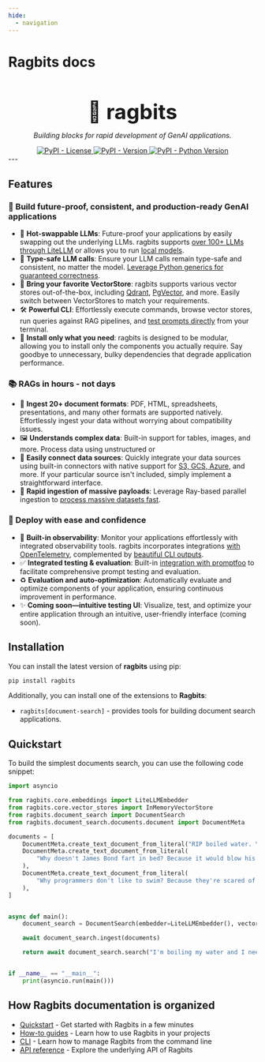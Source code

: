 ```yaml
---
hide:
  - navigation
---
```


# Ragbits docs

<style>
.md-content .md-typeset #ragbits-docs { display: none; }

#main-header {
    font-size: 3em;
    margin-bottom: 0;
}
</style>

<h1 align="center" id="main-header">🐰 ragbits</h1>

<p align="center">
  <em size="">Building blocks for rapid development of GenAI applications.</em>
</p>

<div align="center">

<a href="https://pypi.org/project/ragbits" target="_blank">
  <img alt="PyPI - License" src="https://img.shields.io/pypi/l/ragbits">
</a>

<a href="https://pypi.org/project/ragbits" target="_blank">
  <img alt="PyPI - Version" src="https://img.shields.io/pypi/v/ragbits">
</a>

<a href="https://pypi.org/project/ragbits" target="_blank">
  <img alt="PyPI - Python Version" src="https://img.shields.io/pypi/pyversions/ragbits">
</a>

</div>
---

## Features

### 🔨 Build future-proof, consistent, and production-ready GenAI applications

- 🔮 **Hot-swappable LLMs**: Future-proof your applications by easily swapping out the underlying LLMs. ragbits supports [over 100+ LLMs through LiteLLM](https://ragbits.deepsense.ai/how-to/core/use_llms/) or allows you to run [local models](https://ragbits.deepsense.ai/how-to/core/use_llms/#using-local-llms).
- 🎯 **Type-safe LLM calls**: Ensure your LLM calls remain type-safe and consistent, no matter the model. [Leverage Python generics for guaranteed correctness](https://ragbits.deepsense.ai/how-to/core/use_prompting/#how-to-configure-prompts-output-data-type).
- 💾 **Bring your favorite VectorStore**: ragbits supports various vector stores out-of-the-box, including [Qdrant](https://ragbits.deepsense.ai/api_reference/core/vector-stores/#ragbits.core.vector_stores.qdrant.QdrantVectorStore), [PgVector](https://ragbits.deepsense.ai/api_reference/core/vector-stores/#ragbits.core.vector_stores.qdrant.QdrantVectorStore), and more. Easily switch between VectorStores to match your requirements.
- 🛠 **Powerful CLI**: Effortlessly execute commands, browse vector stores, run queries against RAG pipelines, and [test prompts directly](https://ragbits.deepsense.ai/quickstart/quickstart1_prompts/#testing-the-prompt-from-the-cli) from your terminal.
- 🤏 **Install only what you need**: ragbits is designed to be modular, allowing you to install only the components you actually require. Say goodbye to unnecessary, bulky dependencies that degrade application performance.

### 📚 RAGs in hours - not days

- 📃 **Ingest 20+ document formats**: PDF, HTML, spreadsheets, presentations, and many other formats are supported natively. Effortlessly ingest your data without worrying about compatibility issues.
- 🖼 **Understands complex data**: Built-in support for tables, images, and more. Process data using unstructured or 
- 🔌 **Easily connect data sources**: Quickly integrate your data sources using built-in connectors with native support for [S3, GCS, Azure](), and more. If your particular source isn't included, simply implement a straightforward interface.
- 🚄 **Rapid ingestion of massive payloads**: Leverage Ray-based parallel ingestion to [process massive datasets fast](https://ragbits.deepsense.ai/how-to/document_search/distributed_ingestion/#how-to-ingest-documents-in-a-distributed-fashion).

### 🚀 Deploy with ease and confidence

- 👀 **Built-in observability**: Monitor your applications effortlessly with integrated observability tools. ragbits incorporates integrations [with OpenTelemetry](https://ragbits.deepsense.ai/how-to/core/use_tracing/#opentelemetry-trace-handler), complemented by [beautiful CLI outputs](https://ragbits.deepsense.ai/how-to/core/use_tracing/#opentelemetry-trace-handler).
- ✅ **Integrated testing & evaluation**: Built-in [integration with promptfoo](https://ragbits.deepsense.ai/how-to/core/promptfoo/) to facilitate comprehensive prompt testing and evaluation.
- ♻️ **Evaluation and auto-optimization**: Automatically evaluate and optimize components of your application, ensuring continuous improvement in performance.
- ✨ **Coming soon—intuitive testing UI**: Visualize, test, and optimize your entire application through an intuitive, user-friendly interface (coming soon).

## Installation

You can install the latest version of **ragbits** using pip:

```bash
pip install ragbits
```

Additionally, you can install one of the extensions to **Ragbits**:

- `ragbits[document-search]` - provides tools for building document search applications.

## Quickstart

To build the simplest documents search, you can use the following code snippet:

```python
import asyncio

from ragbits.core.embeddings import LiteLLMEmbedder
from ragbits.core.vector_stores import InMemoryVectorStore
from ragbits.document_search import DocumentSearch
from ragbits.document_search.documents.document import DocumentMeta

documents = [
    DocumentMeta.create_text_document_from_literal("RIP boiled water. You will be mist."),
    DocumentMeta.create_text_document_from_literal(
        "Why doesn't James Bond fart in bed? Because it would blow his cover."
    ),
    DocumentMeta.create_text_document_from_literal(
        "Why programmers don't like to swim? Because they're scared of the floating points."
    ),
]


async def main():
    document_search = DocumentSearch(embedder=LiteLLMEmbedder(), vector_store=InMemoryVectorStore())

    await document_search.ingest(documents)

    return await document_search.search("I'm boiling my water and I need a joke")


if __name__ == "__main__":
    print(asyncio.run(main()))
```

## How Ragbits documentation is organized

- [Quickstart](quickstart/quickstart1_prompts.md) - Get started with Ragbits in a few minutes
- [How-to guides](how-to/core/use_prompting.md) - Learn how to use Ragbits in your projects
- [CLI](cli/main.md) - Learn how to manage Ragbits from the command line
- [API reference](api_reference/core/prompt.md) - Explore the underlying API of Ragbits